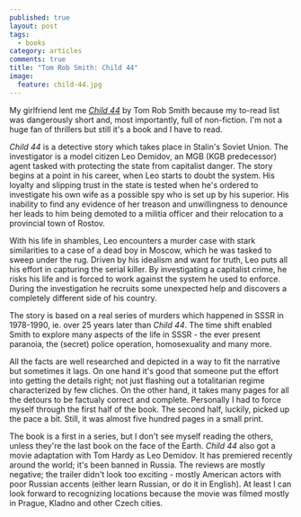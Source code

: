```yaml
---
published: true
layout: post
tags: 
  - books
category: articles
comments: true
title: "Tom Rob Smith: Child 44"
image:
  feature: child-44.jpg
---
```


My girlfriend lent me [*Child 44*](https://www.goodreads.com/book/show/6544970-child-44) by Tom Rob Smith because my to-read list was dangerously short and, most importantly, full of non-fiction. I'm not a huge fan of thrillers but still it's a book and I have to read.

*Child 44* is a detective story which takes place in Stalin's Soviet Union. The investigator is a model citizen Leo Demidov, an MGB (KGB predecessor) agent tasked with protecting the state from capitalist danger. The story begins at a point in his career, when Leo starts to doubt the system. His loyalty and slipping trust in the state is tested when he's ordered to investigate his own wife as a possible spy who is set up by his superior. His inability to find any evidence of her treason and unwillingness to denounce her leads to him being demoted to a militia officer and their relocation to a provincial town of Rostov.

With his life in shambles, Leo encounters a murder case with stark similarities to a case of a dead boy in Moscow, which he was tasked to sweep under the rug. Driven by his idealism and want for truth, Leo puts all his effort in capturing the serial killer. By investigating a capitalist crime, he risks his life and is forced to work against the system he used to enforce. During the investigation he recruits some unexpected help and discovers a completely different side of his country.

The story is based on a real series of murders which happened in SSSR in 1978-1990, ie. over 25 years later than *Child 44*. The time shift enabled Smith to explore many aspects of the life in SSSR - the ever present paranoia, the (secret) police operation, homosexuality and many more. 

All the facts are well researched and depicted in a way to fit the narrative but sometimes it lags. On one hand it's good that someone put the effort into getting the details right; not just flashing out a totalitarian regime characterized by few cliches. On the other hand, it takes many pages for all the detours to be factualy correct and complete. Personally I had to force myself through the first half of the book. The second half, luckily, picked up the pace a bit. Still, it was almost five hundred pages in a small print.

The book is a first in a series, but I don't see myself reading the others, unless they're the last book on the face of the Earth. *Child 44* also got a movie adaptation with Tom Hardy as Leo Demidov. It has premiered recently around the world; it's been banned in Russia. The reviews are mostly negative; the trailer didn't look too exciting - mostly American actors with poor Russian accents (either learn Russian, or do it in English). At least I can look forward to recognizing locations because the movie was filmed mostly in Prague, Kladno and other Czech cities.
